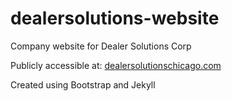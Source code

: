 # dealersolutions-website

Company website for Dealer Solutions Corp
 
Publicly accessible at: [dealersolutionschicago.com](https://dealersolutionschicago.com/)

Created using Bootstrap and Jekyll